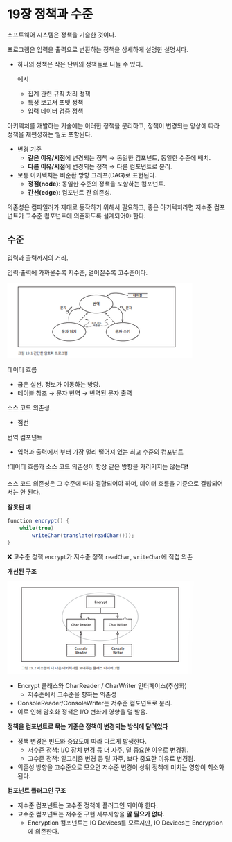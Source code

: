 # 19장 정책과 수준

소프트웨어 시스템은  정책을 기술한 것이다.

프로그램은 입력을 출력으로 변환하는 정책을 상세하게 설명한 설명서다.

- 하나의 정책은 작은 단위의 정책들로 나눌 수 있다.
    
    예시
    
    - 집계 관련 규칙 처리 정책
    - 특정 보고서 포맷 정책
    - 입력 데이터 검증 정책

아키텍처를 개발하는 기술에는 이러한 정책을 분리하고, 정책이 변경되는 양상에 따라 정책을 재편성하는 일도 포함된다.

- 변경 기준
    - **같은 이유/시점**에 변경되는 정책 → 동일한 컴포넌트, 동일한 수준에 배치.
    - **다른 이유/시점**에 변경되는 정책 → 다른 컴포넌트로 분리.
- 보통 아키텍처는 비순환 방향 그래프(DAG)로 표현된다.
    - **정점(node)**: 동일한 수준의 정책을 포함하는 컴포넌트.
    - **간선(edge)**: 컴포넌트 간 의존성.
    

의존성은 컴파일러가 제대로 동작하기 위해서 필요하고, 좋은 아키텍처라면 저수준 컴포넌트가 고수준 컴포넌트에 의존하도록 설계되어야 한다.

## 수준

입력과 출력까지의 거리. 

입력·출력에 가까울수록 저수준, 멀어질수록 고수준이다.

![](./img/chapter19/policies-and-levels-1.png)

데이터 흐름

- 굽은 실선. 정보가 이동하는 방향.
- 테이블 참조 → 문자 번역 → 번역된 문자 출력

소스 코드 의존성

- 점선

번역 컴포넌트

- 입력과 출력에서 부터 가장 멀리 떨어져 있는 최고 수준의 컴포넌트

❗데이터 흐름과 소스 코드 의존성이 항상 같은 방향을 가리키지는 않는다❗

소스 코드 의존성은 그 수준에 따라 결합되어야 하며, 데이터 흐름을 기준으로 결합되어서는 안 된다. 

**잘못된 예**

```java
function encrypt() {
    while(true)
        writeChar(translate(readChar()));
}
```

❌ 고수준 정책 `encrypt`가 저수준 정책 `readChar`, `writeChar`에 직접 의존

**개선된 구조**

![](./img/chapter19/policies-and-levels-2.png)

- Encrypt 클래스와 CharReader / CharWriter 인터페이스(추상화)
    - 저수준에서 고수준을 향하는 의존성
- ConsoleReader/ConsoleWriter는 저수준 컴포넌트로 분리.
- 이로 인해 암호화 정책은 I/O 변화에 영향을 덜 받음.

**정책을 컴포넌트로 묶는 기준은 정책이 변경되는 방식에 달려있다**

- 정책 변경은 빈도와 중요도에 따라 다르게 발생한다.
    - 저수준 정책: I/O 장치 변경 등 더 자주, 덜 중요한 이유로 변경됨.
    - 고수준 정책: 알고리즘 변경 등 덜 자주, 보다 중요한 이유로 변경됨.
- 의존성 방향을 고수준으로 모으면 저수준 변경이 상위 정책에 미치는 영향이 최소화된다.

**컴포넌트 플러그인 구조**

- 저수준 컴포넌트는 고수준 정책에 플러그인 되어야 한다.
- 고수준 컴포넌트는 저수준 구현 세부사항을 **알 필요가 없다**.
    - Encryption 컴포넌트는 IO Devices를 모르지만, IO Devices는 Encryption에 의존한다.